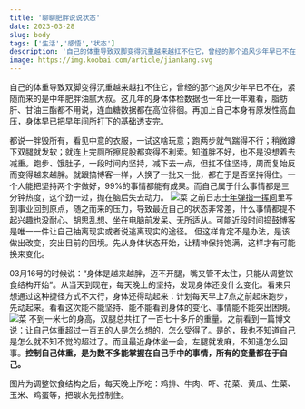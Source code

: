 ```yaml
---
title: '聊聊肥胖说说状态'
date: 2023-03-28
slug: body
tags: ['生活','感悟','状态']
description: '自己的体重导致双脚变得沉重越来越扛不住它，曾经的那个追风少年早已不在，紧随而来的是中年肥胖油腻大叔。这几年的身体体检数据也一年比一年难看，脂肪肝、甘油三酯都不用说，连血糖数据都在高位徘徊。再加上自己本身有原发性高血压，身体早已把早年间所打下的基础透支完。'
image: https://img.koobai.com/article/jiankang.svg
---
```

自己的体重导致双脚变得沉重越来越扛不住它，曾经的那个追风少年早已不在，紧随而来的是中年肥胖油腻大叔。这几年的身体体检数据也一年比一年难看，脂肪肝、甘油三酯都不用说，连血糖数据都在高位徘徊。再加上自己本身有原发性高血压，身体早已把早年间所打下的基础透支完。

都说一胖毁所有，看见中意的衣服，一试这啥玩意；跑两步就气踹得不行；稍微蹲下双腿就发软；就连上完厕所擦屁股都变得不利索。知道胖不好，也不是没想着去减重。跑步、饿肚子，一段时间内坚持，减下去一点，但扛不住坚持，周而复始反而变得越来越胖。就跟搞博客一样，人换了一批又一批，都在于是否坚持得住。一个人能把坚持两个字做好，99%的事情都能有成果。而自己属于什么事情都是三分钟热度，这个劲一过，抛在脑后失去动力。
![菜](https://img.koobai.com/article/huac.webp)
之前日志[十年弹指一挥间](/time)里写到事业回到原点，随之而来的压力，导致最近自己的状态非常差，什么事情都提不起兴趣也没耐心、胡思乱想、坐在电脑前发呆、无所适从。可能近段时间捣鼓博客是唯一一件让自己抽离现实或者说逃离现实的途径。 但这样肯定不是办法，是该做出改变，突出目前的困境。先从身体状态开始，让精神保持饱满，这样才有可能换来变化。

03月16号的时候说：“身体是越来越胖，迈不开腿，嘴又管不太住，只能从调整饮食结构开始”。从当天到现在，每天晚上的坚持，发现身体还没什么变化。看来只想通过这种捷径方式不大行，身体还得动起来：计划每天早上7点之前起床跑步，先动起来。看看这次能不能坚持、能不能看到身体的变化、事情能不能突出困境。
![菜](https://img.koobai.com/article/niuxia.webp)
不到一米七的身高，双腿总共扛了一百七十多斤的重量。之前看到一篇博文说：让自己体重超过一百五的人是怎么想的，怎么受得了。是的，我也不知道自己是怎么就不知不觉的超过了。而且最近身体坐一会，左腿就发麻，不知道怎么回事。**控制自己体重，是为数不多能掌握在自己手中的事情，所有的变量都在于自己。**

图片为调整饮食结构之后，每天晚上所吃：鸡排、牛肉、吓、花菜、黄瓜、生菜、玉米、鸡蛋等，把碳水先控制住。